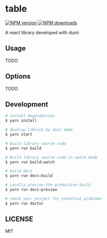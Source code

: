 # table

[![NPM version](https://img.shields.io/npm/v/table.svg?style=flat)](https://npmjs.org/package/table)
[![NPM downloads](http://img.shields.io/npm/dm/table.svg?style=flat)](https://npmjs.org/package/table)

A react library developed with dumi

## Usage

TODO

## Options

TODO

## Development

```bash
# install dependencies
$ yarn install

# develop library by docs demo
$ yarn start

# build library source code
$ yarn run build

# build library source code in watch mode
$ yarn run build:watch

# build docs
$ yarn run docs:build

# Locally preview the production build.
$ yarn run docs:preview

# check your project for potential problems
$ yarn run doctor
```

## LICENSE

MIT
